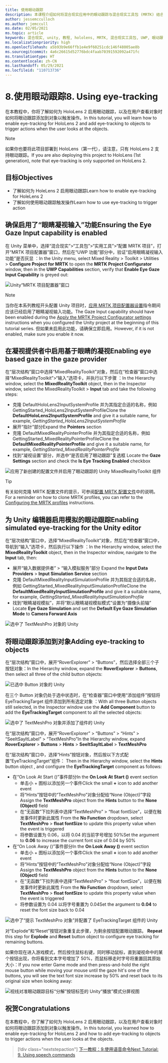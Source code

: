 ```yaml
---
title: 使用眼动跟踪
description: 本课程介绍如何将混合现实应用中的眼动跟踪与混合现实工具包 (MRTK) 结合使用。
author: jessemcculloch
ms.author: jemccull
ms.date: 02/05/2021
ms.topic: article
keywords: 混合现实, unity, 教程, hololens, MRTK, 混合现实工具包, UWP, 眼动跟踪
ms.localizationpriority: high
ms.openlocfilehash: a5b93b9e66ffb1e4e9f60251cdc146f48005ae8b
ms.sourcegitcommit: 4a6c26615d52776bdc4faab70391592092a471fc
ms.translationtype: HT
ms.contentlocale: zh-CN
ms.lasthandoff: 05/29/2021
ms.locfileid: "110713736"
---
```

# <a name="8-using-eye-tracking"></a><span data-ttu-id="0afba-104">8.使用眼动跟踪</span><span class="sxs-lookup"><span data-stu-id="0afba-104">8. Using eye-tracking</span></span>

<span data-ttu-id="0afba-105">在本教程中，你将了解如何为 HoloLens 2 启用眼动跟踪，以及在用户查看对象时如何将眼动跟踪添加到对象以触发操作。</span><span class="sxs-lookup"><span data-stu-id="0afba-105">In this tutorial, you will learn how to enable eye-tracking for HoloLens 2 and add eye-tracking to objects to trigger actions when the user looks at the objects.</span></span>

> [!NOTE]
> <span data-ttu-id="0afba-106">如果你也要将此项目部署到 HoloLens（第一代），请注意，只有 HoloLens 2 支持眼动跟踪。</span><span class="sxs-lookup"><span data-stu-id="0afba-106">If you are also deploying this project to HoloLens (1st generation), note that eye-tracking is only supported on HoloLens 2.</span></span>

## <a name="objectives"></a><span data-ttu-id="0afba-107">目标</span><span class="sxs-lookup"><span data-stu-id="0afba-107">Objectives</span></span>

* <span data-ttu-id="0afba-108">了解如何为 HoleLens 2 启用眼动跟踪</span><span class="sxs-lookup"><span data-stu-id="0afba-108">Learn how to enable eye-tracking for HoleLens 2</span></span>
* <span data-ttu-id="0afba-109">了解如何使用眼动跟踪触发操作</span><span class="sxs-lookup"><span data-stu-id="0afba-109">Learn how to use eye-tracking to trigger action</span></span>

## <a name="ensuring-the-eye-gaze-input-capability-is-enabled"></a><span data-ttu-id="0afba-110">确保启用了“眼睛凝视输入”功能</span><span class="sxs-lookup"><span data-stu-id="0afba-110">Ensuring the Eye Gaze Input capability is enabled</span></span>

<span data-ttu-id="0afba-111">在 Unity 菜单中，选择“混合现实”>“工具包”>“实用工具”>“配置 MRTK 项目”，打开“MRTK 项目配置器”窗口，然后在“UWP 功能”部分中，验证“启用眼睛凝视输入功能”是否灰显   ：</span><span class="sxs-lookup"><span data-stu-id="0afba-111">In the Unity menu, select Mixed Reality > Toolkit > Utilities > **Configure Project for MRTK** to open the **MRTK Project Configurator** window, then in the **UWP Capabilities** section, verify that **Enable Eye Gaze Input Capability** is greyed out:</span></span>

![Unity“MRTK 项目配置器”窗口](images/mr-learning-base/base-08-section1-step1-1.png)

> [!NOTE]
> <span data-ttu-id="0afba-113">当你在本系列教程开头配置 Unity 项目时，[应用 MRTK 项目配置器设置](mr-learning-base-02.md#creating-the-scene-and-configuring-mrtk)指令期间应该已经启用了眼睛凝视输入功能。</span><span class="sxs-lookup"><span data-stu-id="0afba-113">The Gaze Input capability should have been enabled during the [Apply the MRTK Project Configurator settings](mr-learning-base-02.md#creating-the-scene-and-configuring-mrtk) instructions when you configured the Unity project at the beginning of this tutorial series.</span></span> <span data-ttu-id="0afba-114">但如果未启用此功能，请确保立即启用。</span><span class="sxs-lookup"><span data-stu-id="0afba-114">However, if it is not enabled, make sure you enable it now.</span></span>

## <a name="enabling-eye-based-gaze-in-the-gaze-provider"></a><span data-ttu-id="0afba-115">在凝视提供者中启用基于眼睛的凝视</span><span class="sxs-lookup"><span data-stu-id="0afba-115">Enabling eye based gaze in the gaze provider</span></span>

<span data-ttu-id="0afba-116">在“层次结构”窗口中选择“MixedRealityToolkit”对象，然后在“检查器”窗口中选择“MixedRealityToolkit”>“输入”选项卡，并执行以下步骤 ：</span><span class="sxs-lookup"><span data-stu-id="0afba-116">In the Hierarchy window, select the **MixedRealityToolkit** object, then in the Inspector window, select the MixedRealityToolkit > **Input** tab and take the following steps:</span></span>

* <span data-ttu-id="0afba-117">克隆 DefaultHoloLens2InputSystemProfile 并为其指定合适的名称，例如 GettingStarted_HoloLens2InputSystemProfile</span><span class="sxs-lookup"><span data-stu-id="0afba-117">Clone the **DefaultHoloLens2InputSystemProfile** and give it a suitable name, for example, _GettingStarted_HoloLens2InputSystemProfile_</span></span>
* <span data-ttu-id="0afba-118">展开“指针”部分</span><span class="sxs-lookup"><span data-stu-id="0afba-118">Expand the **Pointers** section</span></span>
* <span data-ttu-id="0afba-119">克隆 DefaultMixedRealityPointerProfile 并为其指定合适的名称，例如 GettingStarted_MixedRealityPointerProfile</span><span class="sxs-lookup"><span data-stu-id="0afba-119">Clone the **DefaultMixedRealityPointerProfile** and give it a suitable name, for example, _GettingStarted_MixedRealityPointerProfile_</span></span>
* <span data-ttu-id="0afba-120">找到“凝视设置”部分，并选中“是否启用了眼动跟踪”复选框 </span><span class="sxs-lookup"><span data-stu-id="0afba-120">Locate the **Gaze Settings** section and check the **Is Eye Tracking Enabled** checkbox</span></span>

![应用了新创建的配置文件并启用了眼动跟踪的 Unity MixedRealityToolkit 组件](images/mr-learning-base/base-08-section2-step1-1.png)

> [!TIP]
> <span data-ttu-id="0afba-122">有关如何克隆 MRTK 配置文件的提示，可参阅[配置 MRTK 配置文件](mr-learning-base-03.md)中的说明。</span><span class="sxs-lookup"><span data-stu-id="0afba-122">For a reminder on how to clone MRTK profiles, you can refer to the [Configuring the MRTK profiles](mr-learning-base-03.md) instructions.</span></span>

## <a name="enabling-simulated-eye-tracking-for-the-unity-editor"></a><span data-ttu-id="0afba-123">为 Unity 编辑器启用模拟的眼动跟踪</span><span class="sxs-lookup"><span data-stu-id="0afba-123">Enabling simulated eye-tracking for the Unity editor</span></span>

<span data-ttu-id="0afba-124">在“层次结构”窗口中，选择“MixedRealityToolkit”对象，然后在“检查器”窗口中，导航到“输入”选项卡，然后执行以下操作 ：</span><span class="sxs-lookup"><span data-stu-id="0afba-124">In the Hierarchy window, select the **MixedRealityToolkit** object, then in the Inspector window, navigate to the **Input** tab, then:</span></span>

* <span data-ttu-id="0afba-125">展开“输入数据提供者” > “输入模拟服务”部分 </span><span class="sxs-lookup"><span data-stu-id="0afba-125">Expand the **Input Data Providers** > **Input Simulation Service** section</span></span>
* <span data-ttu-id="0afba-126">克隆 DefaultMixedRealityInputSimulationProfile 并为其指定合适的名称，例如 GettingStarted_MixedRealityInputSimulationProfile</span><span class="sxs-lookup"><span data-stu-id="0afba-126">Clone the **DefaultMixedRealityInputSimulationProfile** and give it a suitable name, for example, _GettingStarted_MixedRealityInputSimulationProfile_</span></span>
* <span data-ttu-id="0afba-127">找到“眼睛凝视模拟”，并将“默认眼睛凝视模拟模式”设置为“摄像头前轴”  </span><span class="sxs-lookup"><span data-stu-id="0afba-127">Locate **Eye Gaze Simulation** and set the **Default Eye Gaze Simulation Mode** to **Camera Forward Axis**</span></span>

![选中了 TextMeshPro 对象的 Unity](images/mr-learning-base/base-08-section3-step1-1.png)

## <a name="adding-eye-tracking-to-objects"></a><span data-ttu-id="0afba-129">将眼动跟踪添加到对象</span><span class="sxs-lookup"><span data-stu-id="0afba-129">Adding eye-tracking to objects</span></span>

<span data-ttu-id="0afba-130">在“层次结构”窗口中，展开“RoverExplorer” > “Buttons”，然后选择全部三个子按钮对象：</span><span class="sxs-lookup"><span data-stu-id="0afba-130">In the Hierarchy window, expand the **RoverExplorer** > **Buttons**, then select all three of the child button objects:</span></span>

![已选中 Button 对象的 Unity](images/mr-learning-base/base-08-section4-step1-1.png)

<span data-ttu-id="0afba-132">在三个 Button 对象仍处于选中状态时，在“检查器”窗口中使用“添加组件”按钮将 EyeTrackingTarget 组件添加到所有选定对象 ：</span><span class="sxs-lookup"><span data-stu-id="0afba-132">With all three Button objects still selected, in the Inspector window use the **Add Component** button to add the **EyeTrackingTarget** component to all the selected objects:</span></span>

![选中了 TextMeshPro 对象并添加了组件的 Unity](images/mr-learning-base/base-08-section4-step1-2.png)

<span data-ttu-id="0afba-134">在“层次结构”窗口中，展开“RoverExplorer” > “Buttons” > “Hints” > “SeeItSayItLabel” > “TextMeshPro”</span><span class="sxs-lookup"><span data-stu-id="0afba-134">In the Hierarchy window, expand **RoverExplorer** > **Buttons** > **Hints** > **SeeItSayItLabel** > **TextMeshPro**</span></span>

<span data-ttu-id="0afba-135">在“层次结构”窗口中，选择“Hints”按钮对象，然后按以下方式配置“EyeTrackingTarget”组件： </span><span class="sxs-lookup"><span data-stu-id="0afba-135">Then in the Hierarchy window, select the **Hints** button object , and configure the **EyeTrackingTarget** component as follows:</span></span>

* <span data-ttu-id="0afba-136">在“On Look At Start ()”事件部分</span><span class="sxs-lookup"><span data-stu-id="0afba-136">In the **On Look At Start ()** event section</span></span>
  * <span data-ttu-id="0afba-137">单击小 + 图标以添加另一个事件</span><span class="sxs-lookup"><span data-stu-id="0afba-137">Click the small **+** icon to add another event</span></span>
  * <span data-ttu-id="0afba-138">将“Hints”按钮中的“TextMeshPro”对象分配给“None (Object)”字段  </span><span class="sxs-lookup"><span data-stu-id="0afba-138">Assign the  **TextMeshPro** object from the **Hints** button to the **None (Object)** field</span></span>
  * <span data-ttu-id="0afba-139">在“无函数”下拉列表中选择“TextMeshPro” > “float fontSize”，以便在触发事件时更新此属性  </span><span class="sxs-lookup"><span data-stu-id="0afba-139">From the **No Function** dropdown, select **TextMeshPro** > **float fontSize** to update this property value when the event is triggered</span></span>
  * <span data-ttu-id="0afba-140">将参数设置为 0.06，以将 0.04 的当前字号增加 50%</span><span class="sxs-lookup"><span data-stu-id="0afba-140">Set the argument to **0.06** to increase the current font size of 0.04 by 50%</span></span>
* <span data-ttu-id="0afba-141">在“On Look Away ()”事件部分</span><span class="sxs-lookup"><span data-stu-id="0afba-141">In the **On Look Away ()** event section</span></span>
  * <span data-ttu-id="0afba-142">单击小 + 图标以添加另一个事件</span><span class="sxs-lookup"><span data-stu-id="0afba-142">Click the small **+** icon to add another event</span></span>
  * <span data-ttu-id="0afba-143">将“Hints”按钮中的“TextMeshPro”对象分配给“None (Object)”字段  </span><span class="sxs-lookup"><span data-stu-id="0afba-143">Assign the  **TextMeshPro** object from the **Hints** button to the **None (Object)** field</span></span>
  * <span data-ttu-id="0afba-144">在“无函数”下拉列表中选择“TextMeshPro” > “float fontSize”，以便在触发事件时更新此属性  </span><span class="sxs-lookup"><span data-stu-id="0afba-144">From the **No Function** dropdown, select **TextMeshPro** > **float fontSize** to update this property value when the event is triggered</span></span>
  * <span data-ttu-id="0afba-145">将参数设置为 0.04 以将字号重置为 0.04</span><span class="sxs-lookup"><span data-stu-id="0afba-145">Set the argument to **0.04** to reset the font size back to 0.04</span></span>

![选中了“提示 TextMeshPro 对象”并配置了 EyeTrackingTarget 组件的 Unity](images/mr-learning-base/base-08-section4-step1-3.png)

<span data-ttu-id="0afba-147">对“Explode”和“Reset”按钮对象重复此步骤，为剩余按钮配置眼动跟踪。  </span><span class="sxs-lookup"><span data-stu-id="0afba-147">**Repeat** this step for **Explode** and **Reset** button object to configure eye tracking for remaining buttons.</span></span>

<span data-ttu-id="0afba-148">如果你现在进入游戏模式，然后按住鼠标右键，同时移动鼠标，直到凝视命中的某个按钮出现，你将看到文本字号增加了 50%，而鼠标移走时字号将重置回其原始大小：</span><span class="sxs-lookup"><span data-stu-id="0afba-148">If you now enter Game mode and then press-and-hold the right mouse button while moving your mouse until the gaze hit's one of the buttons, you will see the text font size increase by 50% and reset back to its original size when looking away:</span></span>

![视线对准眼动跟踪目标“分解”按钮标签的 Unity“播放”模式分屏视图](images/mr-learning-base/base-08-section4-step1-4.png)

## <a name="congratulations"></a><span data-ttu-id="0afba-150">祝贺</span><span class="sxs-lookup"><span data-stu-id="0afba-150">Congratulations</span></span>

<span data-ttu-id="0afba-151">在本教程中，你了解了如何为 HoloLens 2 启用眼动跟踪，以及在用户查看对象时如何将眼动跟踪添加到对象以触发操作。</span><span class="sxs-lookup"><span data-stu-id="0afba-151">In this tutorial, you learned how to enable eye-tracking for HoloLens 2 and how to add eye-tracking to objects to trigger actions when the user looks at the objects.</span></span>

> [!div class="nextstepaction"]
> [<span data-ttu-id="0afba-152">下一教程：9.使用语音命令</span><span class="sxs-lookup"><span data-stu-id="0afba-152">Next Tutorial: 9. Using speech commands</span></span>](mr-learning-base-09.md)
